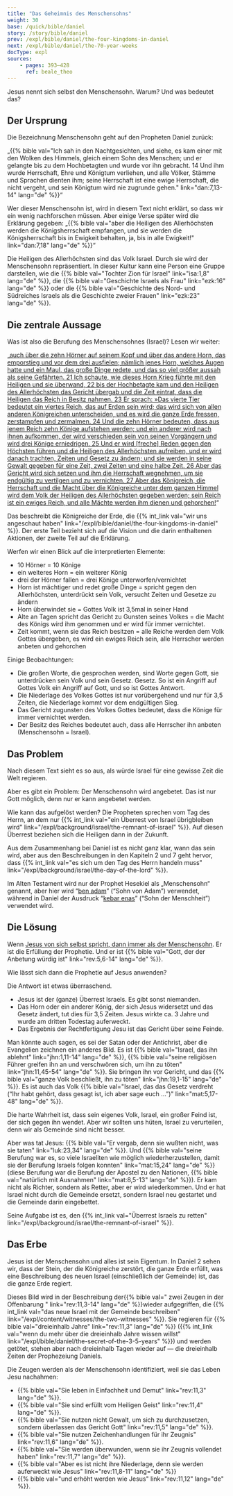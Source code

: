 ```yaml
---
title: "Das Geheimnis des Menschensohns"
weight: 30
base: /quick/bible/daniel
story: /story/bible/daniel
prev: /expl/bible/daniel/the-four-kingdoms-in-daniel
next: /expl/bible/daniel/the-70-year-weeks
docType: expl
sources:
    - pages: 393–428
      ref: beale_theo
---
```


Jesus nennt sich selbst den Menschensohn. Warum? Und was bedeutet das?

## Der Ursprung

<a name="e218"></a>
Die Bezeichnung Menschensohn geht auf den Propheten Daniel zurück:

„{{% bible val="Ich sah in den Nachtgesichten, und siehe, es kam einer mit den Wolken des Himmels, gleich einem Sohn des Menschen; und er gelangte bis zu dem Hochbetagten und wurde vor ihn gebracht. 14 Und ihm wurde Herrschaft, Ehre und Königtum verliehen, und alle Völker, Stämme und Sprachen dienten ihm; seine Herrschaft ist eine ewige Herrschaft, die nicht vergeht, und sein Königtum wird nie zugrunde gehen." link="dan:7,13-14" lang="de" %}}“

Wer dieser Menschensohn ist, wird in diesem Text nicht erklärt, so dass wir ein wenig nachforschen müssen. Aber einige Verse später wird die Erklärung gegeben: „{{% bible val="aber die Heiligen des Allerhöchsten werden die Königsherrschaft empfangen, und sie werden die Königsherrschaft bis in Ewigkeit behalten, ja, bis in alle Ewigkeit!" link="dan:7,18" lang="de" %}}“

Die Heiligen des Allerhöchsten sind das Volk Israel. Durch sie wird der Menschensohn repräsentiert. In dieser Kultur kann eine Person eine Gruppe darstellen, wie die {{% bible val="Tochter Zion für Israel" link="isa:1,8" lang="de" %}}, die {{% bible val="Geschichte Israels als Frau" link="ezk:16" lang="de" %}} oder die {{% bible val="Geschichte des Nord- und Südreiches Israels als die Geschichte zweier Frauen" link="ezk:23" lang="de" %}}.

## Die zentrale Aussage

<a name="43a9"></a>
Was ist also die Berufung des Menschensohnes (Israel)? Lesen wir weiter:

„[auch über die zehn Hörner auf seinem Kopf und über das andere Horn, das emporstieg und vor dem drei ausfielen; nämlich jenes Horn, welches Augen hatte und ein Maul, das große Dinge redete, und das so viel größer aussah als seine Gefährten. 21 Ich schaute, wie dieses Horn Krieg führte mit den Heiligen und sie überwand, 22 bis der Hochbetagte kam und den Heiligen des Allerhöchsten das Gericht übergab und die Zeit eintrat, dass die Heiligen das Reich in Besitz nahmen. 23 Er sprach: »Das vierte Tier bedeutet ein viertes Reich, das auf Erden sein wird; das wird sich von allen anderen Königreichen unterscheiden, und es wird die ganze Erde fressen, zerstampfen und zermalmen. 24 Und die zehn Hörner bedeuten, dass aus jenem Reich zehn Könige aufstehen werden; und ein anderer wird nach ihnen aufkommen, der wird verschieden sein von seinen Vorgängern und wird drei Könige erniedrigen. 25 Und er wird [freche] Reden gegen den Höchsten führen und die Heiligen des Allerhöchsten aufreiben, und er wird danach trachten, Zeiten und Gesetz zu ändern; und sie werden in seine Gewalt gegeben für eine Zeit, zwei Zeiten und eine halbe Zeit. 26 Aber das Gericht wird sich setzen und ihm die Herrschaft wegnehmen, um sie endgültig zu vertilgen und zu vernichten. 27 Aber das Königreich, die Herrschaft und die Macht über die Königreiche unter dem ganzen Himmel wird dem Volk der Heiligen des Allerhöchsten gegeben werden; sein Reich ist ein ewiges Reich, und alle Mächte werden ihm dienen und gehorchen!](https://www.bibleserver.com/SLT/Daniel7%2C20-27)“

Das beschreibt die Königreiche der Erde, die {{% int_link val="wir uns angeschaut haben" link="/expl/bible/daniel/the-four-kingdoms-in-daniel" %}}. Der erste Teil bezieht sich auf die Vision und die darin enthaltenen Aktionen, der zweite Teil auf die Erklärung.

Werfen wir einen Blick auf die interpretierten Elemente:

- 10 Hörner = 10 Könige
- ein weiteres Horn = ein weiterer König
- drei der Hörner fallen = drei Könige unterworfen/vernichtet
- Horn ist mächtiger und redet große Dinge = spricht gegen den Allerhöchsten, unterdrückt sein Volk, versucht Zeiten und Gesetze zu ändern
- Horn überwindet sie = Gottes Volk ist 3,5mal in seiner Hand
- Alte an Tagen spricht das Gericht zu Gunsten seines Volkes = die Macht des Königs wird ihm genommen und er wird für immer vernichtet.
- Zeit kommt, wenn sie das Reich besitzen = alle Reiche werden dem Volk Gottes übergeben, es wird ein ewiges Reich sein, alle Herrscher werden anbeten und gehorchen

Einige Beobachtungen:

- Die großen Worte, die gesprochen werden, sind Worte gegen Gott, sie unterdrücken sein Volk und sein Gesetz. Gesetz. So ist ein Angriff auf Gottes Volk ein Angriff auf Gott, und so ist Gottes Antwort.
- Die Niederlage des Volkes Gottes ist nur vorübergehend und nur für 3,5 Zeiten, die Niederlage kommt vor dem endgültigen Sieg.
- Das Gericht zugunsten des Volkes Gottes bedeutet, dass die Könige für immer vernichtet werden.
- Der Besitz des Reiches bedeutet auch, dass alle Herrscher ihn anbeten (Menschensohn = Israel).

## Das Problem

<a name="8682"></a>
Nach diesem Text sieht es so aus, als würde Israel für eine gewisse Zeit die Welt regieren.

Aber es gibt ein Problem: Der Menschensohn wird angebetet. Das ist nur Gott möglich, denn nur er kann angebetet werden.

Wie kann das aufgelöst werden? Die Propheten sprechen vom Tag des Herrn, an dem nur {{% int_link val="ein Überrest von Israel übrigbleiben wird" link="/expl/background/israel/the-remnant-of-israel" %}}. Auf diesen Überrest beziehen sich die Heiligen dann in der Zukunft.

Aus dem Zusammenhang bei Daniel ist es nicht ganz klar, wann das sein wird, aber aus den Beschreibungen in den Kapiteln 2 und 7 geht hervor, dass {{% int_link val="es sich um den Tag des Herrn handeln muss" link="/expl/background/israel/the-day-of-the-lord" %}}.

Im Alten Testament wird nur der Prophet Hesekiel als „Menschensohn“ genannt, aber hier wird “[ben adam](https://biblehub.com/interlinear/ezekiel/2-1.htm)” (“Sohn von Adam”) verwendet, während in Daniel der Ausdruck “[kebar enas](https://biblehub.com/interlinear/daniel/7-13.htm)” (“Sohn der Menschheit”) verwendet wird.

## Die Lösung

<a name="bcd4"></a>
Wenn [Jesus von sich selbst spricht, dann immer als der Menschensohn](https://www.bibleserver.com/search/SLT/%22Sohn%20des%20Menschen%22). Er ist die Erfüllung der Prophetie. Und er ist {{% bible val="Gott, der der Anbetung würdig ist" link="rev:5,6-14" lang="de" %}}.

Wie lässt sich dann die Prophetie auf Jesus anwenden?

Die Antwort ist etwas überraschend.

- Jesus ist der (ganze) Überrest Israels. Es gibt sonst niemanden.
- Das Horn oder ein anderer König, der sich Jesus widersetzt und das Gesetz ändert, tut dies für 3,5 Zeiten. Jesus wirkte ca. 3 Jahre und wurde am dritten Todestag auferweckt.
- Das Ergebnis der Rechtfertigung Jesu ist das Gericht über seine Feinde.

Man könnte auch sagen, es sei der Satan oder der Antichrist, aber die Evangelien zeichnen ein anderes Bild. Es ist {{% bible val="Israel, das ihn ablehnt" link="jhn:1,11-14" lang="de" %}}, {{% bible val="seine religiösen Führer greifen ihn an und verschwören sich, um ihn zu töten" link="jhn:11,45-54" lang="de" %}}. Sie bringen ihn vor Gericht, und das {{% bible val="ganze Volk beschließt, ihn zu töten" link="jhn:19,1-15" lang="de" %}}. Es ist auch das Volk {{% bible val="Israel, das das Gesetz verdreht (“Ihr habt gehört, dass gesagt ist, ich aber sage euch …”)" link="mat:5,17-48" lang="de" %}}.

Die harte Wahrheit ist, dass sein eigenes Volk, Israel, ein großer Feind ist, der sich gegen ihn wendet. Aber wir sollten uns hüten, Israel zu verurteilen, denn wir als Gemeinde sind nicht besser.

Aber was tat Jesus: {{% bible val="Er vergab, denn sie wußten nicht, was sie taten" link="luk:23,34" lang="de" %}}. Und {{% bible val="seine Berufung war es, so viele Israeliten wie möglich wiederherzustellen, damit sie der Berufung Israels folgen konnten" link="mat:15,24" lang="de" %}} (diese Berufung war die Berufung der Apostel zu den Nationen, {{% bible val="natürlich mit Ausnahmen" link="mat:8,5-13" lang="de" %}}). Er kam nicht als Richter, sondern als Retter, aber er wird wiederkommen. Und er hat Israel nicht durch die Gemeinde ersetzt, sondern Israel neu gestartet und die Gemeinde darin eingebettet.

Seine Aufgabe ist es, den {{% int_link val="Überrest Israels zu retten" link="/expl/background/israel/the-remnant-of-israel" %}}.

## Das Erbe

<a name="0c4b"></a>
Jesus ist der Menschensohn und alles ist sein Eigentum. In Daniel 2 sehen wir, dass der Stein, der die Königreiche zerstört, die ganze Erde erfüllt, was eine Beschreibung des neuen Israel (einschließlich der Gemeinde) ist, das die ganze Erde regiert.

Dieses Bild wird in der Beschreibung der{{% bible val=" zwei Zeugen in der Offenbarung " link="rev:11,3-14" lang="de" %}}wieder aufgegriffen, die {{% int_link val="das neue Israel mit der Gemeinde beschreiben" link="/expl/content/witnesses/the-two-witnesses" %}}. Sie regieren für {{% bible val="dreieinhalb Jahre" link="rev:11,3" lang="de" %}} ({{% int_link val="wenn du mehr über die dreieinhalb Jahre wissen willst" link="/expl/bible/daniel/the-secret-of-the-3-5-years" %}}) und werden getötet, stehen aber nach dreieinhalb Tagen wieder auf — die dreieinhalb Zeiten der Prophezeiung Daniels.

Die Zeugen werden als der Menschensohn identifiziert, weil sie das Leben Jesu nachahmen:

- {{% bible val="Sie leben in Einfachheit und Demut" link="rev:11,3" lang="de" %}}.
- {{% bible val="Sie sind erfüllt vom Heiligen Geist" link="rev:11,4" lang="de" %}}.
- {{% bible val="Sie nutzen nicht Gewalt, um sich zu durchzusetzen, sondern überlassen das Gericht Gott" link="rev:11,5" lang="de" %}}.
- {{% bible val="Sie nutzen Zeichenhandlungen für ihr Zeugnis" link="rev:11,6" lang="de" %}}.
- {{% bible val="Sie werden überwunden, wenn sie ihr Zeugnis vollendet haben" link="rev:11,7" lang="de" %}}.
- {{% bible val="Aber es ist nicht ihre Niederlage, denn sie werden auferweckt wie Jesus" link="rev:11,8-11" lang="de" %}}
- {{% bible val="und erhöht werden wie Jesus" link="rev:11,12" lang="de" %}}.
